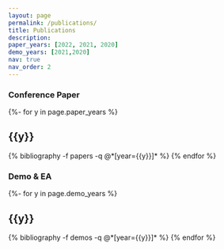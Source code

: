 ```yaml
---
layout: page
permalink: /publications/
title: Publications
description: 
paper_years: [2022, 2021, 2020]
demo_years: [2021,2020]
nav: true
nav_order: 2
---
```

<!-- _pages/publications.md -->
<div class="publications">
<h3>Conference Paper</h3>
{%- for y in page.paper_years %}
  <h2 class="year">{{y}}</h2>
  {% bibliography -f papers -q @*[year={{y}}]* %}
{% endfor %}

</div>
<div class="publications">
<h3>Demo & EA</h3>
{%- for y in page.demo_years %}
  <h2 class="year">{{y}}</h2>
  {% bibliography -f demos -q @*[year={{y}}]* %}
{% endfor %}

</div>